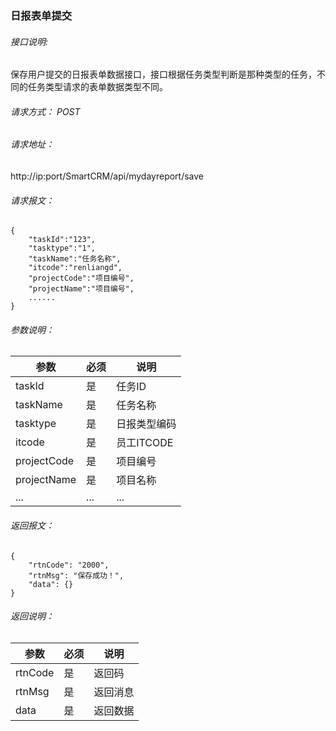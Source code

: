 ### 日报表单提交

###### 接口说明:
保存用户提交的日报表单数据接口，接口根据任务类型判断是那种类型的任务，不同的任务类型请求的表单数据类型不同。

###### 请求方式： POST

###### 请求地址： 

http://ip:port/SmartCRM/api/mydayreport/save

###### 请求报文：
```
{
    "taskId":"123",
    "tasktype":"1",
    "taskName":"任务名称",
    "itcode":"renliangd",
    "projectCode":"项目编号",
    "projectName":"项目编号",
    ......
}
```

###### 参数说明：

参数 | 必须 | 说明
---|---|---
taskId | 是 | 任务ID
taskName | 是 | 任务名称
tasktype | 是 | 日报类型编码
itcode | 是 | 员工ITCODE
projectCode | 是 | 项目编号
projectName | 是 | 项目名称
... | ... | ...

###### 返回报文：

```
{
    "rtnCode": "2000",
    "rtnMsg": "保存成功！",
    "data": {}
}
```

###### 返回说明：

参数 | 必须 | 说明
---|---|---
rtnCode | 是 | 返回码
rtnMsg | 是 | 返回消息
data | 是 | 返回数据
